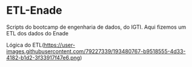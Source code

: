 # ETL-Enade

Scripts do bootcamp de engenharia de dados, do IGTI.
Aqui fizemos um ETL dos dados do Enade

Lógica do ETL(https://user-images.githubusercontent.com/79227339/193480767-b9518555-4d33-4182-b1d2-3f33917f47e6.png)

